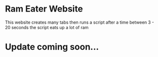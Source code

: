 # Ram Eater Website

This website creates many tabs then runs a script after a time between 3 - 20 seconds the script eats up a lot of ram

# Update coming soon...
